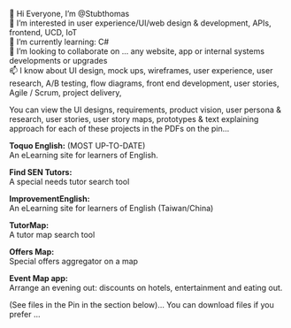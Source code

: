 <!--- Stubthomas/Stubthomas is a ✨ special ✨ repository because its `README.md` (this file) appears on your GitHub profile.
You can click the Preview link to take a look at your changes.--->

 👋 Hi Everyone, I’m @Stubthomas<br>
 👀 I’m interested in user experience/UI/web design & development, APIs, frontend, UCD, IoT <br>
 🌱 I’m currently learning: C# <br>
 💞️ I’m looking to collaborate on ...  any website, app or internal systems developments or upgrades<br>
 📫 I know about UI design, mock ups, wireframes, user experience, user research, A/B testing, flow diagrams, front end development, user stories, Agile / Scrum, project delivery,  <br>
 
You can view the UI designs, requirements, product vision, user persona & research, user stories, user story maps, prototypes & text explaining approach for each of these projects in the PDFs on the pin...<br>

<b>Toquo English:</b> (MOST UP-TO-DATE) <br>
An eLearning site for learners of English.<br>

<b>Find SEN Tutors:</b> <br>
A special needs tutor search tool<br>

<b>ImprovementEnglish:</b> <br>
An eLearning site for learners of English (Taiwan/China)<br> 

<b>TutorMap:</b> <br>
A tutor map search tool <br>

<b>Offers Map:</b> <br> 
Special offers aggregator on a map <br>

<b>Event Map app:</b> <br>
Arrange an evening out: discounts on hotels, entertainment and eating out. <br>
<b> </b>


(See files in the Pin in the section below)... You can download files if you prefer ...

